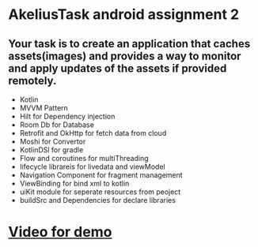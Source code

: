 # AkeliusTask android assignment 2

## Your task is to create an application that caches assets(images) and provides a way to monitor and apply updates of the assets if provided remotely.


- Kotlin
- MVVM Pattern
- Hilt for Dependency injection
- Room Db for Database
- Retrofit and OkHttp for fetch data from cloud
- Moshi for Convertor
- KotlinDSl for gradle
- Flow and coroutines for multiThreading 
- lifecycle librareis for livedata and viewModel
- Navigation Component for fragment management 
- ViewBinding for bind xml to kotlin
- uiKit module for seperate resources from peoject
- buildSrc and Dependencies for declare libraries 


# [Video for demo](https://mega.nz/file/ZQlGDAyI#-2b_mCevrxsGxvDIjU44hhWOsIG1fl--5XadI3l0La0)

